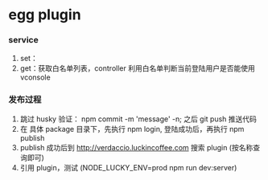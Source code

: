 egg plugin
=================

### service

1. set：
1. get：获取白名单列表，controller 利用白名单判断当前登陆用户是否能使用 vconsole

### 发布过程

1. 跳过 husky 验证： npm commit -m 'message' -n; 之后 git push 推送代码
2. 在 具体 package 目录下，先执行 npm login, 登陆成功后，再执行 npm publish
3. publish 成功后到 http://verdaccio.luckincoffee.com 搜索 plugin (按名称查询即可)
4. 引用 plugin，测试 (NODE_LUCKY_ENV=prod npm run dev:server)